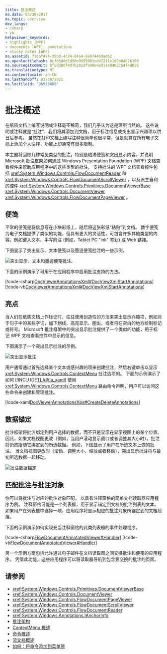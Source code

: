 ```yaml
---
title: 批注概述
ms.date: 03/30/2017
ms.topic: overview
dev_langs:
- csharp
- vb
helpviewer_keywords:
- highlights [WPF]
- documents [WPF], annotations
- sticky notes [WPF]
ms.assetid: 716bf474-29bd-4c74-84a4-8e0744bdad62
ms.openlocfilehash: 8cfd5ddd1d90e9995081cd47211e1d9b0462b100
ms.sourcegitcommit: bf5dd80f4d7b202afa90e90d1148402c5474d826
ms.translationtype: MT
ms.contentlocale: zh-CN
ms.lasthandoff: 03/30/2021
ms.locfileid: "96973408"
---
```

# <a name="annotations-overview"></a>批注概述

在纸质文档上编写说明或注释毫不稀奇，我们几乎认为这是理所当然的。 这些说明或注释就是“批注”，我们将其添加到文档，用于标注信息或突出显示兴趣项以供日后参考。 虽然在打印文档上编写注释很简单也很平常，但是就算在所有电子文档上添加个人注释，功能上却通常有很多限制。  
  
 本主题将回顾几种常见类型的批注，特别是粘滞便笺和突出显示内容，并说明 Microsoft 批注框架如何通过 Windows Presentation Foundation (WPF) 文档查看控件来帮助应用程序中的这些类型的批注。  支持批注的 WPF 文档查看控件包括 <xref:System.Windows.Controls.FlowDocumentReader> 和 <xref:System.Windows.Controls.FlowDocumentScrollViewer> ，以及派生自和的控件 <xref:System.Windows.Controls.Primitives.DocumentViewerBase> <xref:System.Windows.Controls.DocumentViewer> <xref:System.Windows.Controls.FlowDocumentPageViewer> 。  

<a name="caf1_type_stickynotes"></a>

## <a name="sticky-notes"></a>便笺  

 平常的便笺是将信息写在小块彩纸上，随后将这张彩纸“粘贴”到文档。 数字便笺为电子文档提供了类似的功能，但具有更大的灵活性，可包含许多其他类型的内容，例如键入文本、手写附注 (例如，Tablet PC "ink" 笔划) 或 Web 链接。  
  
 下图显示了突出显示、文本便笺以及墨迹便笺批注的一些示例。  
  
 ![突出显示、文本和墨迹便笺批注。](./media/caf-stickynote.jpg "CAF_StickyNote")  
  
 下面的示例演示了可用于在应用程序中启用批注支持的方法。  
  
 [!code-csharp[DocViewerAnnotationsXml#DocViewXmlStartAnnotations](~/samples/snippets/csharp/VS_Snippets_Wpf/DocViewerAnnotationsXml/CSharp/Window1.xaml.cs#docviewxmlstartannotations)]
 [!code-vb[DocViewerAnnotationsXml#DocViewXmlStartAnnotations](~/samples/snippets/visualbasic/VS_Snippets_Wpf/DocViewerAnnotationsXml/visualbasic/window1.xaml.vb#docviewxmlstartannotations)]  
  
<a name="caf1_type_callouts"></a>

## <a name="highlights"></a>亮点  

 当人们在纸质文档上作标记时，往往使用创造性的方法来突出显示兴趣项，例如对于句子中的某些字词，加下划线、高亮显示、圈出，或者将在空白的地方绘制标记或符号。  Microsoft 批注框架中的突出显示批注提供了一个类似的功能，用于标记 WPF 文档查看控件中显示的信息。  
  
 下图演示了一个突出显示批注的示例。  
  
 ![突出显示批注](./media/caf-callouts.png "CAF_Callouts")  
  
 用户通常通过首先选择某个文本或感兴趣的项来创建批注，然后右键单击以显示 <xref:System.Windows.Controls.ContextMenu> 批注选项的。  下面的示例演示了如何 [!INCLUDE[TLA#tla_xaml](../../../includes/tlasharptla-xaml-md.md)] 使用 <xref:System.Windows.Controls.ContextMenu> 路由命令声明，用户可以访问这些命令来创建和管理批注。  
  
 [!code-xaml[DocViewerAnnotationsXps#CreateDeleteAnnotations](~/samples/snippets/csharp/VS_Snippets_Wpf/DocViewerAnnotationsXps/CSharp/Window1.xaml#createdeleteannotations)]  
  
<a name="caf1_framework_data_anchoring"></a>

## <a name="data-anchoring"></a>数据锚定  

 批注框架将批注绑定到用户选择的数据，而不只是显示在显示视图上的某个位置。 因此，如果文档视图更改（例如，当用户滚动显示窗口或者调整其大小时），批注将仍然跟随它绑定到的所选数据。 例如，下图显示了用户在所选文本上做的批注。 当文档视图更改时（滚动、调整大小、缩放或者移动），突出显示批注将与最初所选数据一起移动。  
  
 ![批注数据锚定](./media/caf-dataanchoring.png "CAF_DataAnchoring")  
  
<a name="matching_annotations_with_annotated_objects"></a>

## <a name="matching-annotations-with-annotated-objects"></a>匹配批注与批注对象  

 你可以将批注与对应的批注对象匹配。 以具有注释窗格的简单文档读取器应用程序为例。 注释窗格可能是一个列表框，用于显示锚定到文档的批注列表的文本。 如果用户在列表框中选择一项，应用程序将显示相应的批注对象所锚定到的文档段落。  
  
 下面的示例演示如何实现充当注释窗格的此类列表框的事件处理程序。  
  
 [!code-csharp[FlowDocumentAnnotatedViewer#Handler](~/samples/snippets/csharp/VS_Snippets_Wpf/FlowDocumentAnnotatedViewer/CSharp/Window1.xaml.cs#handler)]
 [!code-vb[FlowDocumentAnnotatedViewer#Handler](~/samples/snippets/visualbasic/VS_Snippets_Wpf/FlowDocumentAnnotatedViewer/visualbasic/window1.xaml.vb#handler)]  
  
 另一个示例方案包括允许通过电子邮件在文档读取器之间交换批注和便笺的应用程序。 凭借此功能，这些应用程序可以将读取器导航到包含要交换的批注的页面。  
  
## <a name="see-also"></a>请参阅

- <xref:System.Windows.Controls.Primitives.DocumentViewerBase>
- <xref:System.Windows.Controls.DocumentViewer>
- <xref:System.Windows.Controls.FlowDocumentPageViewer>
- <xref:System.Windows.Controls.FlowDocumentScrollViewer>
- <xref:System.Windows.Controls.FlowDocumentReader>
- <xref:System.Windows.Annotations.IAnchorInfo>
- [批注架构](annotations-schema.md)
- [ContextMenu 概述](../controls/contextmenu-overview.md)
- [命令概述](commanding-overview.md)
- [流文档概述](flow-document-overview.md)
- [如何：将命令添加到菜单项](/previous-versions/dotnet/netframework-3.5/ms741839(v=vs.90))

